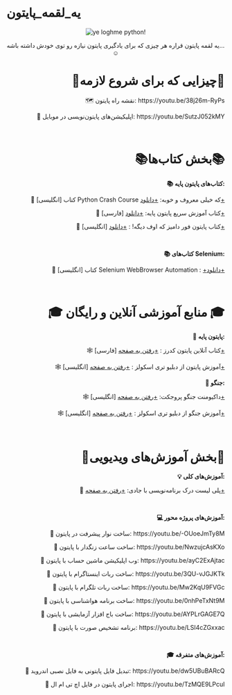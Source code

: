 # یه_لقمه_پایتون
<p align="center">
    <img src="https://user-images.githubusercontent.com/109177330/183283424-ddc028e0-0c71-4c55-ac79-42e8d9146e6b.jpg" alt="ye loghme python!">
</p>
<p align="center">
    یه لقمه پایتون قراره هر چیزی که برای یادگیری پایتون نیازه رو توی خودش داشته باشه...☺️
</p>
<h1 align="right">🔰چیزایی که برای شروع لازمه🔰</h1>
<p align="right">
    🗺 نقشه راه پایتون: https://youtu.be/38j26m-RyPs
</p>
<p align="right">
    📲 اپلیکیشن‌های پایتون‌نویسی در موبایل: https://youtu.be/SutzJ052kMY
</p>
<br>
<h1 align="right">📚بخش کتاب‌ها📚</h1>
<p align="right">
    <b>
        📚 کتاب‌های پایتون پایه:
    </b>
</p>
<p align="right">
    🔹 [انگلیسی] کتاب Python Crash Course که خیلی معروف و خوبه: <a href="https://drive.google.com/file/d/1_Othl7YjQk5tVkggdd4irdww9saYFvz-/view?usp=sharing" target="_blank" rel="noreferrer noopener">+دانلود+</a>
</p>
<p align="right">
    🔹 [فارسی] کتاب آموزش سریع پایتون پایه: <a href="https://drive.google.com/file/d/1ng_epjLQlNpRQkYppDDUEG_xL4JKbvfr/view?usp=sharing" target="_blank" rel="noreferrer noopener">+دانلود+</a>
</p>
<p align="right">
    🔹 [انگلیسی] کتاب پایتون فور دامیز که اوف دیگه! : <a href="https://drive.google.com/file/d/1b0D4U8Oq-T8gTB_McFjev-aeG3-LOm9R/view?usp=sharing" target="_blank" rel="noreferrer noopener">+دانلود+</a>
</p>
<br>
<p align="right">
    <b>
        📚 کتاب‌های Selenium:
    </b>
</p>
<p align="right">
    🔹 [انگلیسی] کتاب Selenium WebBrowser Automation : <a href="https://drive.google.com/file/d/1lafIdmDMeLK_hN12-UzsHi1SGPWtdbbV/view?usp=sharing" target="_blank" rel="noreferrer noopener">+دانلود+</a>
</p>
<br>
<h1 align="right">🎓 منابع آموزشی آنلاین و رایگان 🎓</h1>
<p align="right">
    <b>
        🐍 پایتون پایه:
    </b>
</p>
<p align="right">
    🕸 [فارسی] کتاب آنلاین پایتون کدرز : <a href="https://python.coderz.ir/index.html" target="_blank" rel="noreferrer noopener">+رفتن به صفحه+</a>
</p>
<p align="right">
    🕸 [انگلیسی] آموزش پایتون از دبلیو تری اسکولز : <a href="https://www.w3schools.com/python/default.asp" target="_blank" rel="noreferrer noopener">+رفتن به صفحه+</a>
</p>
<p align="right">
    <b>
        🐍 جنگو: 
    </b>
</p>
<p align="right">
    🕸 [انگلیسی] داکیومنت‌ جنگو پروجکت: <a href="https://docs.djangoproject.com/en/4.1/" target="_blank" rel="noreferrer noopener">+رفتن به صفحه+</a>
</p>
<p align="right">
    🕸 [انگلیسی] آموزش جنگو از دبلیو تری اسکولز : <a href="https://www.w3schools.com/django/" target="_blank" rel="noreferrer noopener">+رفتن به صفحه+</a>
</p>
<br>
<h1 align="right">🎥بخش آموزش‌های ویدیویی🎥</h1>
<p align="right">
    <b>
        💡 آموزش‌های کلی: 
    </b>
</p>
<p align="right">
    🔋 پلی لیست درک برنامه‌نویسی با جادی: <a href="https://www.youtube.com/watch?v=BR7m_2D_-Uw&list=PL-tKrPVkKKE1Y_o_h2w85dzVdoX5t7SI0" target="_blank" rel="noreferrer noopener">+رفتن به صفحه+</a>
</p>
<br>
<p align="right">
    <b>
        💻 آموزش‌های پروژه محور:
    </b>
</p>
<p align="right">
    🔸 ساخت نوار پیشرفت در پایتون: https://youtu.be/-OUoeJmTy8M
</p>
<p align="right">
    🔸 ساخت ساعت زنگدار با پایتون: https://youtu.be/NwzujcAsKXo
</p>
<p align="right">
    🔸 وب اپلیکیشن ماشین حساب با پایتون: https://youtu.be/ayC2ExAjtac
</p>
<p align="right">
    🔸 ساخت ربات اینستاگرام با پایتون: https://youtu.be/3QU-vJGJKTk
</p>
<p align="right">
    🔸 ساخت ربات تلگرام با پایتون: https://youtu.be/Mw2KqU9FVGc
</p>
<p align="right">
    🔸 ساخت برنامه هواشناسی با پایتون: https://youtu.be/0nhPeTxNt9M
</p>
<p align="right">
    🔸 ساخت باج افزار آزمایشی با پایتون: https://youtu.be/AYPLrGAGE7Q
</p>
<p align="right">
    🔸 برنامه تشخیص صورت با پایتون: https://youtu.be/LSI4cZGxxac
</p>
<br>
<p align="right">
    <b>
        🎓 آموزش‌های متفرقه:
    </b>
</p>
<p align="right">
    🔸 تبدیل فایل پایتونی به فایل نصبی اندروید: https://youtu.be/dw5UBuBARcQ
</p>
<p align="right">
    🔸 اجرای پایتون در فایل اچ تی ام ال: https://youtu.be/TzMQE9LPcuI
</p>
